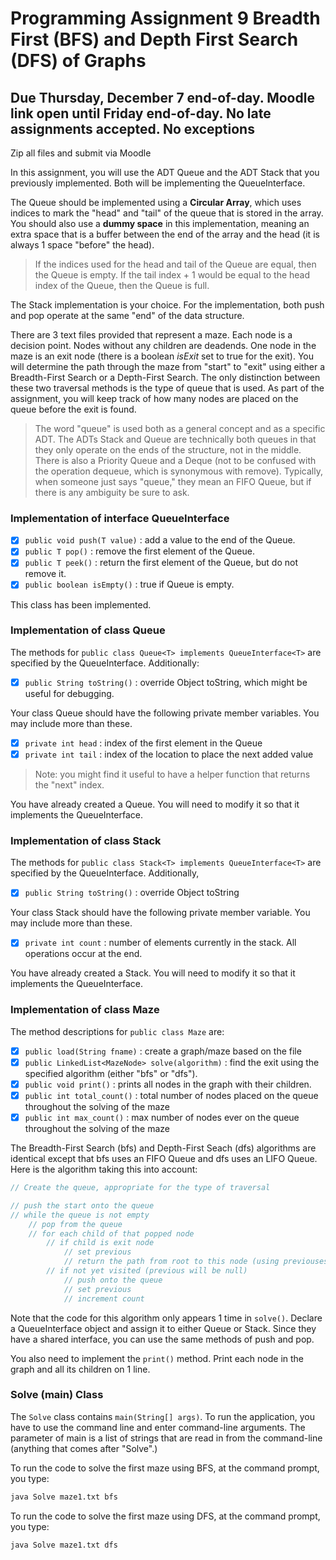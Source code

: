 # Programming Assignment 9 Breadth First (BFS) and Depth First Search (DFS) of Graphs

## Due Thursday, December 7 end-of-day. Moodle link open until Friday end-of-day. No late assignments accepted. No exceptions

Zip all files and submit via Moodle

In this assignment, you will use the ADT Queue and the ADT Stack that you previously implemented. Both will be implementing the QueueInterface.

The Queue should be implemented using a **Circular Array**, which uses indices to mark the "head" and "tail" of the queue that is stored in the array. You should also use a **dummy space** in this implementation, meaning an extra space that is a buffer between the end of the array and the head (it is always 1 space "before" the head).

> If the indices used for the head and tail of the Queue are equal, then the Queue is empty. If the tail index + 1 would be equal to the head index of the Queue, then the Queue is full.

The Stack implementation is your choice. For the implementation, both push and pop operate at the same "end" of the data structure.

There are 3 text files provided that represent a maze. Each node is a decision point. Nodes without any children are deadends. One node in the maze is an exit node (there is a boolean _isExit_ set to true for the exit). You will determine the path through the maze from "start" to "exit" using either a Breadth-First Search or a Depth-First Search. The only distinction between these two traversal methods is the type of queue that is used. As part of the assignment, you will keep track of how many nodes are placed on the queue before the exit is found.

> The word "queue" is used both as a general concept and as a specific ADT. The ADTs Stack and Queue are technically both queues in that they only operate on the ends of the structure, not in the middle. There is also a Priority Queue and a Deque (not to be confused with the operation dequeue, which is synonymous with remove). Typically, when someone just says "queue," they mean an FIFO Queue, but if there is any ambiguity be sure to ask.

### Implementation of interface QueueInterface

- [x] `public void push(T value)` : add a value to the end of the Queue.
- [x] `public T pop()` : remove the first element of the Queue.
- [x] `public T peek()` : return the first element of the Queue, but do not remove it.
- [x] `public boolean isEmpty()` : true if Queue is empty.

This class has been implemented.

### Implementation of class Queue

The methods for `public class Queue<T> implements QueueInterface<T>` are specified by the QueueInterface. Additionally:

- [x] `public String toString()` : override Object toString, which might be useful for debugging.

Your class Queue should have the following private member variables. You may include more than these.

- [x] `private int head` : index of the first element in the Queue
- [x] `private int tail` : index of the location to place the next added value

>Note: you might find it useful to have a helper function that returns the "next" index.

You have already created a Queue. You will need to modify it so that it implements the QueueInterface.

### Implementation of class Stack

The methods for `public class Stack<T> implements QueueInterface<T>` are specified by the QueueInterface. Additionally,

- [x] `public String toString()` : override Object toString

Your class Stack should have the following private member variable. You may include more than these.

- [x] `private int count` : number of elements currently in the stack. All operations occur at the end.

You have already created a Stack. You will need to modify it so that it implements the QueueInterface.

### Implementation of class Maze

The method descriptions for `public class Maze` are:

- [x] `public load(String fname)` : create a graph/maze based on the file
- [x] `public LinkedList<MazeNode> solve(algorithm)` : find the exit using the specified algorithm (either "bfs" or "dfs").
- [x] `public void print()` : prints all nodes in the graph with their children.
- [x] `public int total_count()` : total number of nodes placed on the queue throughout the solving of the maze
- [x] `public int max_count()` : max number of nodes ever on the queue throughout the solving of the maze

The Breadth-First Search (bfs) and Depth-First Seach (dfs) algorithms are identical except that bfs uses an FIFO Queue and dfs uses an LIFO Queue. Here is the algorithm taking this into account:

```Java
// Create the queue, appropriate for the type of traversal

// push the start onto the queue
// while the queue is not empty
    // pop from the queue
    // for each child of that popped node
        // if child is exit node
            // set previous
            // return the path from root to this node (using previouses)
        // if not yet visited (previous will be null)
            // push onto the queue
            // set previous
            // increment count
```

Note that the code for this algorithm only appears 1 time in `solve()`. Declare a QueueInterface object and assign it to either Queue or Stack. Since they have a shared interface, you can use the same methods of push and pop.

You also need to implement the `print()` method. Print each node in the graph and all its children on 1 line.

### Solve (main) Class

The `Solve` class contains `main(String[] args)`. To run the application, you have to use the command line and enter command-line arguments. The parameter of main is a list of strings that are read in from the command-line (anything that comes after "Solve".)

To run the code to solve the first maze using BFS, at the command prompt, you type:

``` txt
java Solve maze1.txt bfs 
```

To run the code to solve the first maze using DFS, at the command prompt, you type:

``` txt
java Solve maze1.txt dfs 
```
